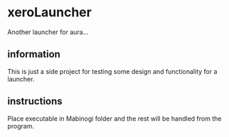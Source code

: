 # xeroLauncher
Another launcher for aura...
## information
This is just a side project for testing some design and functionality for a launcher.
## instructions
Place executable in Mabinogi folder and the rest will be handled from the program.
